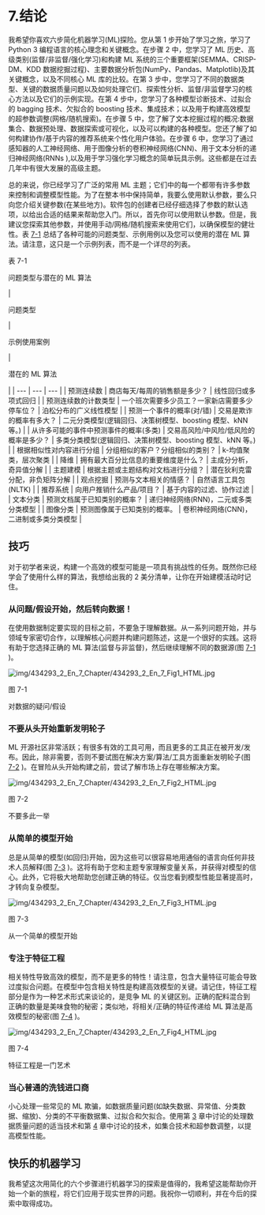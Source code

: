 # 7.结论

我希望你喜欢六步简化机器学习(ML)探险。您从第 1 步开始了学习之旅，学习了 Python 3 编程语言的核心理念和关键概念。在步骤 2 中，您学习了 ML 历史、高级类别(监督/非监督/强化学习)和构建 ML 系统的三个重要框架(SEMMA、CRISP-DM、KDD 数据挖掘过程)、主要数据分析包(NumPy、Pandas、Matplotlib)及其关键概念，以及不同核心 ML 库的比较。在第 3 步中，您学习了不同的数据类型、关键的数据质量问题以及如何处理它们、探索性分析、监督/非监督学习的核心方法以及它们的示例实现。在第 4 步中，您学习了各种模型诊断技术、过拟合的 bagging 技术、欠拟合的 boosting 技术、集成技术；以及用于构建高效模型的超参数调整(网格/随机搜索)。在步骤 5 中，您了解了文本挖掘过程的概况:数据集合、数据预处理、数据探索或可视化，以及可以构建的各种模型。您还了解了如何构建协作/基于内容的推荐系统来个性化用户体验。在步骤 6 中，您学习了通过感知器的人工神经网络、用于图像分析的卷积神经网络(CNN)、用于文本分析的递归神经网络(RNNs ),以及用于学习强化学习概念的简单玩具示例。这些都是在过去几年中有很大发展的高级主题。

总的来说，你已经学习了广泛的常用 ML 主题；它们中的每一个都带有许多参数来控制和调整模型性能。为了在整本书中保持简单，我要么使用默认参数，要么只向您介绍关键参数(在某些地方)。软件包的创建者已经仔细选择了参数的默认选项，以给出合适的结果来帮助您入门。所以，首先你可以使用默认参数。但是，我建议您探索其他参数，并使用手动/网格/随机搜索来使用它们，以确保模型的健壮性。表 [7-1](#Tab1) 总结了各种可能的问题类型、示例用例以及您可以使用的潜在 ML 算法。请注意，这只是一个示例列表，而不是一个详尽的列表。

表 7-1

问题类型与潜在的 ML 算法

<colgroup><col class="tcol1 align-left"> <col class="tcol2 align-left"> <col class="tcol3 align-left"></colgroup> 
| 

问题类型

 | 

示例使用案例

 | 

潜在的 ML 算法

 |
| --- | --- | --- |
| 预测连续数 | 商店每天/每周的销售额是多少？ | 线性回归或多项式回归 |
| 预测连续数的计数类型 | 一个班次需要多少员工？一家新店需要多少停车位？ | 泊松分布的广义线性模型 |
| 预测一个事件的概率(对/错) | 交易是欺诈的概率有多大？ | 二元分类模型(逻辑回归、决策树模型、boosting 模型、kNN 等。) |
| 从许多可能的事件中预测事件的概率(多类) | 交易高风险/中风险/低风险的概率是多少？ | 多类分类模型(逻辑回归、决策树模型、boosting 模型、kNN 等。) |
| 根据相似性对内容进行分组 | 分组相似的客户？分组相似的类别？ | k-均值聚类，层次聚类 |
| 降维 | 拥有最大百分比信息的重要维度是什么？ | 主成分分析，奇异值分解 |
| 主题建模 | 根据主题或主题结构对文档进行分组？ | 潜在狄利克雷分配，非负矩阵分解 |
| 观点挖掘 | 预测与文本相关的情感？ | 自然语言工具包(NLTK) |
| 推荐系统 | 向用户推销什么产品/项目？ | 基于内容的过滤、协作过滤 |
| 文本分类 | 预测文档属于已知类别的概率？ | 递归神经网络(RNN)，二元或多类分类模型 |
| 图像分类 | 预测图像属于已知类别的概率。 | 卷积神经网络(CNN)，二进制或多类分类模型 |

## 技巧

对于初学者来说，构建一个高效的模型可能是一项具有挑战性的任务。既然你已经学会了使用什么样的算法，我想给出我的 2 美分清单，让你在开始建模活动时记住。

### 从问题/假设开始，然后转向数据！

在使用数据制定要实现的目标之前，不要急于理解数据。从一系列问题开始，并与领域专家密切合作，以理解核心问题并构建问题陈述，这是一个很好的实践。这将有助于您选择正确的 ML 算法(监督与非监督)，然后继续理解不同的数据源(图 [7-1](#Fig1) )。

![img/434293_2_En_7_Chapter/434293_2_En_7_Fig1_HTML.jpg](img/434293_2_En_7_Chapter/434293_2_En_7_Fig1_HTML.jpg)

图 7-1

对数据的疑问/假设

### 不要从头开始重新发明轮子

ML 开源社区非常活跃；有很多有效的工具可用，而且更多的工具正在被开发/发布。因此，除非需要，否则不要试图在解决方案/算法/工具方面重新发明轮子(图 [7-2](#Fig2) )。在冒险从头开始构建之前，尝试了解市场上存在哪些解决方案。

![img/434293_2_En_7_Chapter/434293_2_En_7_Fig2_HTML.jpg](img/434293_2_En_7_Chapter/434293_2_En_7_Fig2_HTML.jpg)

图 7-2

不要多此一举

### 从简单的模型开始

总是从简单的模型(如回归)开始，因为这些可以很容易地用通俗的语言向任何非技术人员解释(图 [7-3](#Fig3) )。这将有助于您和主题专家理解变量关系，并获得对模型的信心。此外，它将极大地帮助您创建正确的特征。仅当您看到模型性能显著提高时，才转向复杂模型。

![img/434293_2_En_7_Chapter/434293_2_En_7_Fig3_HTML.jpg](img/434293_2_En_7_Chapter/434293_2_En_7_Fig3_HTML.jpg)

图 7-3

从一个简单的模型开始

### 专注于特征工程

相关特性导致高效的模型，而不是更多的特性！请注意，包含大量特征可能会导致过度拟合问题。在模型中包含相关特性是构建高效模型的关键。请记住，特征工程部分是作为一种艺术形式来谈论的，是竞争 ML 的关键区别。正确的配料混合到正确的数量是美味食物的秘密；类似地，将相关/正确的特征传递给 ML 算法是高效模型的秘密(图 [7-4](#Fig4) )。

![img/434293_2_En_7_Chapter/434293_2_En_7_Fig4_HTML.jpg](img/434293_2_En_7_Chapter/434293_2_En_7_Fig4_HTML.jpg)

图 7-4

特征工程是一门艺术

### 当心普通的洗钱进口商

小心处理一些常见的 ML 欺骗，如数据质量问题(如缺失数据、异常值、分类数据、缩放)、分类的不平衡数据集、过拟合和欠拟合。使用第 [3](3.html) 章中讨论的处理数据质量问题的适当技术和第 [4](4.html) 章中讨论的技术，如集合技术和超参数调整，以提高模型性能。

## 快乐的机器学习

我希望这次用简化的六个步骤进行机器学习的探索是值得的，我希望这能帮助你开始一个新的旅程，将它们应用于现实世界的问题。我祝你一切顺利，并在今后的探索中取得成功。
